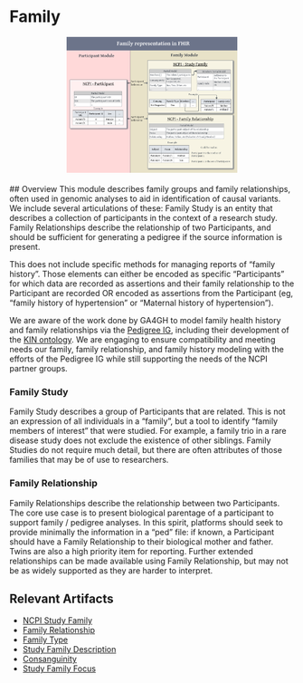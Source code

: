 # Family

<div style="text-align: center;">
    <img style="display: block; margin: 0 auto; margin-bottom: 20px;" width="60%" src="ncpi_family_module_relationships.png" alt="Family Model Diagram" />
</div>
## Overview
This module describes family groups and family relationships, often used in genomic analyses to aid in identification of causal variants. We include several articulations of these: Family Study is an entity that describes a collection of participants in the context of a research study. Family Relationships describe the relationship of two Participants, and should be sufficient for generating a pedigree if the source information is present.

This does not include specific methods for managing reports of “family history”. Those elements can either be encoded as specific “Participants” for which data are recorded as assertions and their family relationship to the Participant are recorded OR encoded as assertions from the Participant (eg, “family history of hypertension” or “Maternal history of hypertension”).

We are aware of the work done by GA4GH to model family health history and family relationships via the [Pedigree IG](https://ga4gh.github.io/pedigree-fhir-ig/), including their development of the [KIN ontology](https://github.com/ga4gh/pedigree_family_history_terminology). We are engaging to ensure compatibility and meeting needs our family, family relationship, and family history modeling with the efforts of the Pedigree IG while still supporting the needs of the NCPI partner groups.

### Family Study
Family Study describes a group of Participants that are related. This is not an expression of all individuals in a “family”, but a tool to identify “family members of interest” that were studied. For example, a family trio in a rare disease study does not exclude the existence of other siblings. Family Studies do not require much detail, but there are often attributes of those families that may be of use to researchers.

### Family Relationship
Family Relationships describe the relationship between two Participants. The core use case is to present biological parentage of a participant to support family / pedigree analyses. In this spirit, platforms should seek to provide minimally the information in a “ped” file: if known, a Participant should have a Family Relationship to their biological mother and father. Twins are also a high priority item for reporting. Further extended relationships can be made available using Family Relationship, but may not be as widely supported as they are harder to interpret.


## Relevant Artifacts
- [NCPI Study Family](StructureDefinition-ncpi-study-family.html)
- [Family Relationship](StructureDefinition-ncpi-family-relationship.html)
- [Family Type](StructureDefinition-family-type.html)
- [Study Family Description](StructureDefinition-description.html)
- [Consanguinity](StructureDefinition-consanguinity.html)
- [Study Family Focus](StructureDefinition-study-family-focus.html)